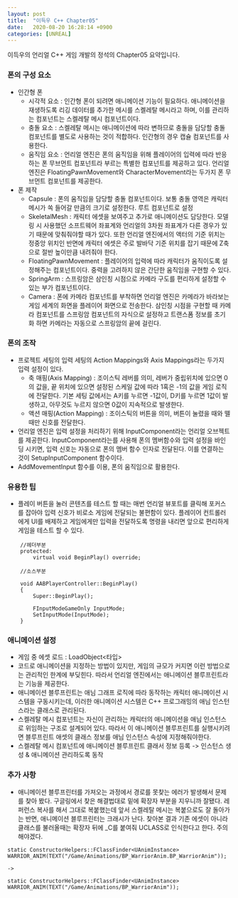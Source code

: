 ```yaml
---
layout: post
title:  "이득우 C++ Chapter05"
date:   2020-08-20 16:28:14 +0900
categories: [UNREAL]
---
```


이득우의 언리얼 C++ 게임 개발의 정석의 Chapter05 요약입니다.

### 폰의 구성 요소
- 인간형 폰
    - 시각적 요소 : 인간형 폰이 되려면 애니메이션 기능이 필요하다. 애니메이션을 재생하도록 리깅 데이터를 추가한 메시를 스켈레탈 메시라고 하며, 이를 관리하는 컴포넌트는 스켈레탈 메시 컴포넌트이다.
    - 충돌 요소 : 스켈레탈 메시는 애니메이션에 따라 변하므로 충돌을 담당할 충돌 컴포넌트를 별도로 사용하는 것이 적합하다. 인간형의 경우 캡슐 컴포넌트를 사용한다.
    - 움직임 요소 : 언리얼 엔진은 폰의 움직임을 위해 플레이어의 입력에 따라 반응하는 폰 무브먼트 컴포넌트라 부르는 특별한 컴포넌트를 제공하고 있다. 언리얼 엔진은 FloatingPawnMovement와 CharacterMovement라는 두가지 폰 무브먼트 컴포넌트를 제공한다.
- 폰 제작
    - Capsule : 폰의 움직임을 담당할 충돌 컴포넌트이다. 보통 충돌 영역은 캐릭터 메시가 쏙 들어갈 만큼의 크기로 설정한다. 루트 컴포넌트로 설정
    - SkeletalMesh : 캐릭터 에셋을 보여주고 추가로 애니메이션도 담당한다. 모델링 시 사용했던 소프트웨어 좌표계와 언리얼의 3차원 좌표계가 다른 경우가 있기 때문에 맞춰줘야할 때가 있다. 또한 언리얼 엔진에서의 액터의 기준 위치는 정중앙 위치인 반면에 캐릭터 에셋은 주로 발바닥 기준 위치를 잡기 때문에 Z축으로 절반 높이만큼 내려줘야 한다.
    - FloatingPawnMovement : 플레이어의 입력에 따라 캐릭터가 움직이도록 설정해주는 컴포넌트이다. 중력을 고려하지 않은 간단한 움직임을 구현할 수 있다.
    - SpringArm : 스프링암은 삼인칭 시점으로 카메라 구도를 편리하게 설정할 수 있는 부가 컴포넌트이다.
    - Camera : 폰에 카메라 컴포넌트를 부착하면 언리얼 엔진은 카메라가 바라보는 게임 세계의 화면을 플레이어 화면으로 전송한다. 삼인칭 시점을 구현할 때 카메라 컴포넌트를 스프링암 컴포넌트의 자식으로 설정하고 트랜스폼 정보를 초기화 하면 카메라는 자동으로 스프링암의 끝에 걸린다.

### 폰의 조작
- 프로젝트 세팅의 입력 세팅의 Action Mappings와 Axis Mappings라는 두가지 입력 설정이 있다.
    - 축 매핑(Axis Mapping) : 조이스틱 레버를 의미, 레버가 중립위치에 있으면 0의 값을, 끝 위치에 있으면 설정된 스케일 값에 따라 1혹은 -1의 값을 게임 로직에 전달한다. 기본 세팅 값에서는 A키를 누르면 -1값이, D키를 누르면 1값이 발생하고, 아무것도 누르지 않으면 0값이 지속적으로 발생한다.
    - 액션 매핑(Action Mapping) : 조이스틱의 버튼을 의미, 버튼이 눌렸을 때와 뗄 때만 신호를 전달한다.
- 언리얼 엔진은 입력 설정을 처리하기 위해 InputComponent라는 언리얼 오브젝트를 제공한다. InputComponent라는를 사용해 폰의 멤버함수와 입력 설정을 바인딩 시키면, 입력 신호는 자동으로 폰의 멤버 함수 인자로 전달된다. 이를 연결하는 것이 SetupInputComponent 함수이다.
- AddMovementInput 함수를 이용, 폰의 움직임으로 활용한다.

### 유용한 팁
- 플레이 버튼을 눌러 콘텐츠를 테스트 할 때는 매번 언리얼 뷰포트를 클릭해 포커스를 잡아야 입력 신호가 비로소 게임에 전달되는 불편함이 있다. 플레이어 컨트롤러에게 UI를 배제하고 게임에게만 입력을 전달하도록 명령을 내리면 앞으로 편리하게 게임을 테스트 할 수 있다.
```
    //헤더부분
    protected:
        virtual void BeginPlay() override;

    //소스부분

    void AABPlayerController::BeginPlay()
    {
        Super::BeginPlay();

        FInputModeGameOnly InputMode;
        SetInputMode(InputMode);
    }
```

### 애니메이션 설정
- 게임 중 에셋 로드 : LoadObject<타입>
- 코드로 애니메이션을 지정하는 방법이 있지만, 게임의 규모가 커지면 이런 방법으로는 관리적인 한계에 부딪힌다. 따라서 언리얼 엔진에서는 애니메이션 블루프린트라는 기능을 제공한다.
- 애니메이션 블루프린트는 애님 그래프 로직에 따라 동작하는 캐릭터 애니메이션 시스템을 구동시키는데, 이러한 애니메이션 시스템은 C++ 프로그래밍의 애님 인스턴스라는 클래스로 관리된다.
- 스켈레탈 메시 컴포넌트는 자신이 관리하는 캐릭터의 애니메이션을 애님 인스턴스로 위임하는 구조로 설계되어 있다. 따라서 이 애니메이션 블루프린트를 실행시키려면 블루프린트 애셋의 클래스 정보를 애님 인스턴스 속성에 지정해줘야한다.
- 스켈레탈 메시 컴포넌트에 애니메이션 블루프린트 클래서 정보 등록 -> 인스턴스 생성 & 애니메이션 관리하도록 동작

### 추가 사항
- 애니메이션 블루프린터를 가져오는 과정에서 경로를 못찾는 에러가 발생해서 문제를 찾아 봤다. 구글링에서 찾은 해결법대로 밑에 확장자 부분을 지우니까 잘됐다. 레퍼런스 복사를 해서 그대로 복붙했는데 앞서 스켈레탈 메시는 복붙으로도 잘 돌아가는 반면, 애니메이션 블루프린터는 크래시가 난다. 찾아본 결과 기존 에셋이 아니라 클래스를 불러올때는 확장자 뒤에 _C를 붙여줘 UCLASS로 인식한다고 한다. 주의해야겠다. 
```
static ConstructorHelpers::FClassFinder<UAnimInstance> WARRIOR_ANIM(TEXT("/Game/Animations/BP_WarriorAnim.BP_WarriorAnim"));

->

static ConstructorHelpers::FClassFinder<UAnimInstance> WARRIOR_ANIM(TEXT("/Game/Animations/BP_WarriorAnim"));
```

